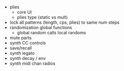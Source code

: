 - plies
  - core UI
  - plies type (static vs mult)
- lock all patterns (length, cps, plies) to same num steps
- randomization global functions
  - global random calls local randoms
- mute parts
- synth CC controls
- save/recall
- synth legato
- synth decay / env
- synth midi chan radios
